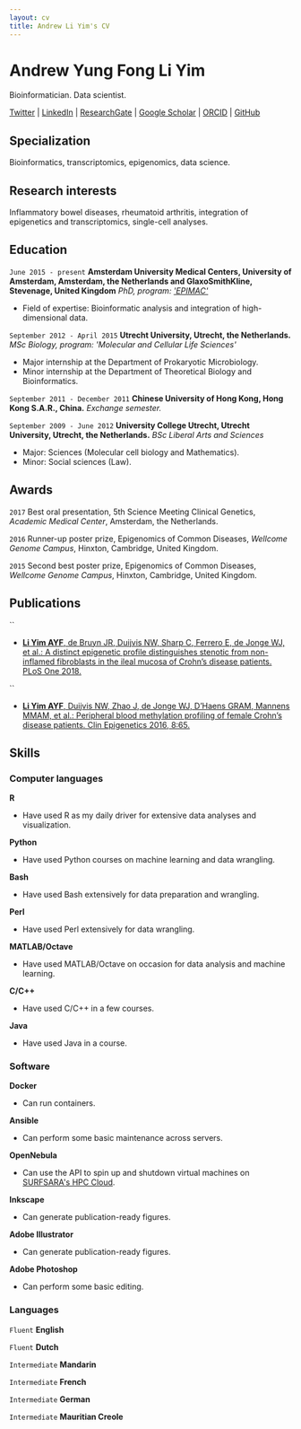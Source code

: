 ```yaml
---
layout: cv
title: Andrew Li Yim's CV
---
```

# Andrew Yung Fong Li Yim
Bioinformatician. Data scientist.

<div id="webaddress">
<a href="https://twitter.com/ndly91">Twitter</a>
  | <a href="https://www.linkedin.com/in/andrew-li-yim-840a10a0/">LinkedIn</a>
  | <a href="https://www.researchgate.net/profile/Andrew_Li_Yim">ResearchGate</a>
  | <a href="https://scholar.google.nl/citations?view_op=list_works&hl=en&user=4I7rgpUAAAAJ">Google Scholar</a>
  | <a href="https://orcid.org/0000-0002-0754-0953">ORCID</a>
  | <a href="https://github.com/ND91">GitHub</a>
</div>

## Specialization

Bioinformatics, transcriptomics, epigenomics, data science.


## Research interests

Inflammatory bowel diseases, rheumatoid arthritis, integration of epigenetics and transcriptomics, single-cell analyses.


## Education

`June 2015 - present`
__Amsterdam University Medical Centers, University of Amsterdam, Amsterdam, the Netherlands and GlaxoSmithKline, Stevenage, United Kingdom__
*PhD, program: ['EPIMAC'](https://cordis.europa.eu/project/rcn/193846/factsheet/en)*
* Field of expertise: Bioinformatic analysis and integration of high-dimensional data.

`September 2012 - April 2015`
__Utrecht University, Utrecht, the Netherlands.__
*MSc Biology, program: 'Molecular and Cellular Life Sciences'*
* Major internship at the Department of Prokaryotic Microbiology.
* Minor internship at the Department of Theoretical Biology and Bioinformatics.

`September 2011 - December 2011`
__Chinese University of Hong Kong, Hong Kong S.A.R., China.__
*Exchange semester.*

`September 2009 - June 2012`
__University College Utrecht, Utrecht University, Utrecht, the Netherlands.__
*BSc Liberal Arts and Sciences*
* Major: Sciences (Molecular cell biology and Mathematics).
* Minor: Social sciences (Law).


## Awards

`2017`
Best oral presentation, 5th Science Meeting Clinical Genetics, *Academic Medical Center*, Amsterdam, the Netherlands.

`2016`
Runner-up poster prize, Epigenomics of Common Diseases, *Wellcome Genome Campus*, Hinxton, Cambridge, United Kingdom.

`2015`
Second best poster prize, Epigenomics of Common Diseases, *Wellcome Genome Campus*, Hinxton, Cambridge, United Kingdom.


## Publications

``
* [__Li Yim AYF__, de Bruyn JR, Duijvis NW, Sharp C, Ferrero E, de Jonge WJ, et al.: A distinct epigenetic profile distinguishes stenotic from non-inflamed fibroblasts in the ileal mucosa of Crohn’s disease patients. PLoS One 2018.](https://clinicalepigeneticsjournal.biomedcentral.com/articles/10.1186/s13148-016-0230-5)

``
* [__Li Yim AYF__, Duijvis NW, Zhao J, de Jonge WJ, D’Haens GRAM, Mannens MMAM, et al.: Peripheral blood methylation profiling of female Crohn’s disease patients. Clin Epigenetics 2016, 8:65.](https://journals.plos.org/plosone/article/comments?id=10.1371/journal.pone.0209656)

## Skills

### Computer languages

__R__ 
* Have used R as my daily driver for extensive data analyses and visualization. 

__Python__ 
* Have used Python courses on machine learning and data wrangling. 

__Bash__
* Have used Bash extensively for data preparation and wrangling.

__Perl__
* Have used Perl extensively for data wrangling. 

__MATLAB/Octave__
* Have used MATLAB/Octave on occasion for data analysis and machine learning.

__C/C++__
* Have used C/C++ in a few courses.

__Java__
* Have used Java in a course.


### Software

__Docker__
* Can run containers.

__Ansible__
* Can perform some basic maintenance across servers.

__OpenNebula__
* Can use the API to spin up and shutdown virtual machines on [SURFSARA's HPC Cloud](https://userinfo.surfsara.nl/systems/hpc-cloud).

__Inkscape__
* Can generate publication-ready figures. 

__Adobe Illustrator__
* Can generate publication-ready figures. 

__Adobe Photoshop__ 
* Can perform some basic editing. 


### Languages

`Fluent`
__English__

`Fluent`
__Dutch__ 

`Intermediate`
__Mandarin__

`Intermediate`
__French__

`Intermediate`
__German__

`Intermediate`
__Mauritian Creole__

<!-- ### Footer

Last updated: January 2019 -->
